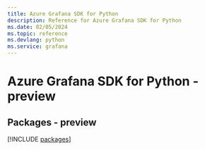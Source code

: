 ```yaml
---
title: Azure Grafana SDK for Python
description: Reference for Azure Grafana SDK for Python
ms.date: 02/05/2024
ms.topic: reference
ms.devlang: python
ms.service: grafana
---
```

# Azure Grafana SDK for Python - preview
## Packages - preview
[!INCLUDE [packages](grafana-index.md)]